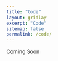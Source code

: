 ```yaml
---
title: "Code"
layout: gridlay
excerpt: "Code"
sitemap: false
permalink: /code/
---
```



Coming Soon
